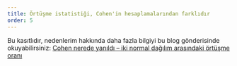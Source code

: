 ```yaml
---
title: Örtüşme istatistiği, Cohen'in hesaplamalarından farklıdır
order: 5
---
```


Bu kasıtlıdır, nedenlerim hakkında daha fazla bilgiyi bu blog gönderisinde okuyabilirsiniz:  [Cohen nerede yanıldı – iki normal dağılım arasındaki örtüşme oranı ](https://rpsychologist.com/cohen-d-proportion-overlap)
